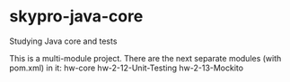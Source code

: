 # skypro-java-core
Studying Java core and tests

This is a multi-module project.
There are the next separate modules (with pom.xml) in it:
   hw-core
   hw-2-12-Unit-Testing
   hw-2-13-Mockito

